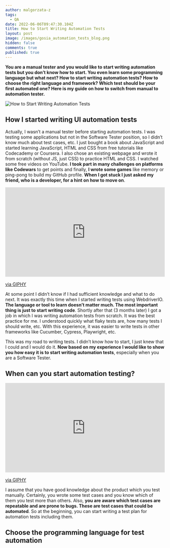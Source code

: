 ```yaml
---
author: malgorzata-z
tags:
  - QA
date: 2022-06-06T09:47:30.104Z
title: How to Start Writing Automation Tests
layout: post
image: /images/gosia_automation_tests_blog.png
hidden: false
comments: true
published: true
---
```

**You are a manual tester and you would like to start writing automation tests but you don’t know how to start. You even learn some programming language but what next? How to start writing automation tests? How to choose the right language and framework? Which test should be your first automated one? Here is my guide on how to switch from manual to automation tester.**

![How to Start Writing Automation Tests](/images/gosia_automation_tests_blog.png)

## How I started writing UI automation tests

Actually, I wasn’t a manual tester before starting automation tests. I was testing some applications but not in the Software Tester position, so I didn’t know much about test cases, etc. I just bought a book about JavaScript and started learning JavaScript, HTML and CSS from free tutorials like Codecademy or Coursera. I also chose an existing webpage and wrote it from scratch (without JS, just CSS) to practice HTML and CSS. I watched some free videos on YouTube. **I took part in many challenges on platforms like Codewars** to get points and finally, **I wrote some games** like memory or ping-pong to build my GitHub profile. **When I got stuck I just asked my friend, who is a developer, for a hint on how to move on**. 

<div style="width:100%;height:0;padding-bottom:56%;position:relative;"><iframe src="https://giphy.com/embed/gLiyt8QwcHA5ZvLwaF" width="100%" height="100%" style="position:absolute" frameBorder="0" class="giphy-embed" allowFullScreen></iframe></div><p><a href="https://giphy.com/gifs/roosterteeth-rooster-teeth-no-idea-funhaus-gLiyt8QwcHA5ZvLwaF">via GIPHY</a></p>

At some point I didn’t know if I had sufficient knowledge and what to do next. It was exactly this time when I started writing tests using WebdriverIO. **The language or tool to learn doesn’t matter much. The most important thing is just to start writing code**. Shortly after that (3 months later) I got a job in which I was writing automation tests from scratch. It was the best practice for me. I understood quickly what flaky tests are, how many tests I should write, etc. With this experience, it was easier to write tests in other frameworks like Cucumber, Cypress, Playwright, etc.

This was my road to writing tests. I didn’t know how to start, I just knew that I could and I would do it. **Now based on my experience I would like to show you how easy it is to start writing automation tests**, especially when you are a Software Tester. 

## When can you start automation testing?

<div style="width:100%;height:0;padding-bottom:56%;position:relative;"><iframe src="https://giphy.com/embed/3o7TKTDn976rzVgky4" width="100%" height="100%" style="position:absolute" frameBorder="0" class="giphy-embed" allowFullScreen></iframe></div><p><a href="https://giphy.com/gifs/colbertlateshow-stephen-colbert-3o7TKTDn976rzVgky4">via GIPHY</a></p>

I assume that you have good knowledge about the product which you test manually. Certainly, you wrote some test cases and you know which of them you test more than others. Also, **you are aware which test cases are repeatable and are prone to bugs. These are test cases that could be automated**. So at the beginning, you can start writing a test plan for automation tests including them.

## Choose the programming language for test automation
